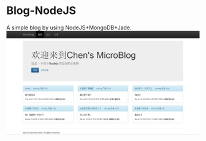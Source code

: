 # Blog-NodeJS
A simple blog by using NodeJS+MongoDB+Jade.
![image](https://github.com/GeoChen/Blog-NodeJS/blob/master/screenshos/BlogPicture.jpg)
